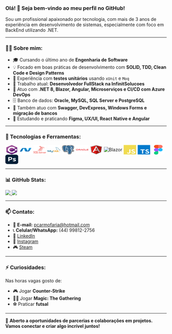 ### Olá! 👋 Seja bem-vindo ao meu perfil no GitHub!

Sou um profissional apaixonado por tecnologia, com mais de 3 anos de experiência em desenvolvimento de sistemas, especialmente com foco em BackEnd utilizando .NET.

---

### 👨‍💻 Sobre mim:

- 🎓 Cursando o último ano de **Engenharia de Software**  
- 💡 Focado em boas práticas de desenvolvimento com **SOLID, TDD, Clean Code e Design Patterns**
- 🧪 Experiência com **testes unitários** usando `xUnit` e `Moq`
- 💼 Trabalho atual: **Desenvolvedor FullStack na InfinitSolucoes**
- 🔄 Atuo com **.NET 8, Blazor, Angular, Microserviços e CI/CD com Azure DevOps**
- 🗄️ Banco de dados: **Oracle, MySQL, SQL Server e PostgreSQL**
- 🎯 Também atuo com **Swagger, DevExpress, Windows Forms e migração de bancos**
- 🎨 Estudando e praticando **Figma, UX/UI, React Native e Angular**

---

### 🚀 Tecnologias e Ferramentas:

<div style="display: inline_block">
  <img align="center" alt="C#" height="30" width="40" src="https://raw.githubusercontent.com/devicons/devicon/master/icons/csharp/csharp-original.svg">
  <img align="center" alt=".NET" height="30" width="40" src="https://raw.githubusercontent.com/devicons/devicon/master/icons/dot-net/dot-net-original.svg">
  <img align="center" alt="SQLServer" height="30" width="40" src="https://raw.githubusercontent.com/devicons/devicon/master/icons/microsoftsqlserver/microsoftsqlserver-plain-wordmark.svg">
  <img align="center" alt="MySQL" height="30" width="40" src="https://raw.githubusercontent.com/devicons/devicon/master/icons/mysql/mysql-original-wordmark.svg">
  <img align="center" alt="PostgreSQL" height="30" width="40" src="https://raw.githubusercontent.com/devicons/devicon/master/icons/postgresql/postgresql-original.svg">
  <img align="center" alt="Oracle" height="30" width="40" src="https://raw.githubusercontent.com/devicons/devicon/master/icons/oracle/oracle-original.svg">
  <img align="center" alt="Angular" height="30" width="40" src="https://raw.githubusercontent.com/devicons/devicon/master/icons/angularjs/angularjs-original.svg">
  <img align="center" alt="Blazor" height="30" width="40" src="https://upload.wikimedia.org/wikipedia/commons/d/d0/Blazor.png">
  <img align="center" alt="JavaScript" height="30" width="40" src="https://raw.githubusercontent.com/devicons/devicon/master/icons/javascript/javascript-plain.svg">
  <img align="center" alt="TypeScript" height="30" width="40" src="https://raw.githubusercontent.com/devicons/devicon/master/icons/typescript/typescript-original.svg">
  <img align="center" alt="Figma" height="30" width="40" src="https://raw.githubusercontent.com/devicons/devicon/master/icons/figma/figma-original.svg">
  <img align="center" alt="Photoshop" height="30" width="40" src="https://raw.githubusercontent.com/devicons/devicon/master/icons/photoshop/photoshop-plain.svg">
</div>

---

### 📊 GitHub Stats:

<div>
  <a href="https://github.com/pa1loh">
    <img height="180em" src="https://github-readme-stats.vercel.app/api?username=pa1loh&show_icons=true&theme=dark&include_all_commits=true&count_private=true"/>
    <img height="180em" src="https://github-readme-stats.vercel.app/api/top-langs/?username=pa1loh&layout=compact&langs_count=7&theme=dark"/>
  </a>
</div>

---

### 📫 Contato:

- 📩 **E-mail:** pcarmofaria@hotmail.com  
- 📞 **Celular/WhatsApp:** (44) 99812-2756  
- 💼 [LinkedIn](https://www.linkedin.com/in/paulo-henrique-5623491b1/)  
- 📸 [Instagram](https://www.instagram.com/pa1loh/)  
- 🎮 [Steam](https://steamcommunity.com/id/xweba/)

---

### ⚡ Curiosidades:

Nas horas vagas gosto de:
- 🎮 Jogar **Counter-Strike**
- 🧙‍♂️ Jogar **Magic: The Gathering**
- ⚽ Praticar **futsal**

---

🤝 **Aberto a oportunidades de parcerias e colaborações em projetos. Vamos conectar e criar algo incrível juntos!**
